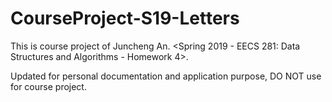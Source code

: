 # CourseProject-S19-Letters  

This is course project of Juncheng An. <Spring 2019 - EECS 281: Data Structures and Algorithms - Homework 4>.

Updated for personal documentation and application purpose, DO NOT use for course project.
